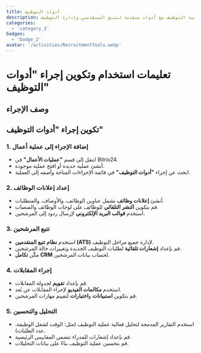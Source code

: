 ```yaml
---
title: أدوات التوظيف
description: تبسيط عملية التوظيف مع أدوات متقدمة لتتبع المتقدمين وإدارة التوظيف.
categories: 
  - 'category_3'
badges: 
  - 'badge_2'
avatar: '/activities/RecruitmentTools.webp'
---
```

# تعليمات استخدام وتكوين إجراء "أدوات التوظيف"

## وصف الإجراء

## **تكوين إجراء "أدوات التوظيف"**

### 1. إضافة الإجراء إلى عملية أعمال
- انتقل إلى قسم **"عمليات الأعمال"** في Bitrix24.
- أنشئ عملية جديدة أو افتح عملية موجودة.
- ابحث عن إجراء **"أدوات التوظيف"** في قائمة الإجراءات المتاحة وأضفه إلى العملية.

### 2. إعداد إعلانات الوظائف
- أنشئ **إعلانات وظائف** تشمل عناوين الوظائف، والأوصاف، والمتطلبات.
- قم بتكوين **النشر التلقائي** للوظائف على لوحات الوظائف والمنصات.
- استخدم **قوالب البريد الإلكتروني** لإرسال ردود إلى المرشحين.

### 3. تتبع المرشحين
- استخدم **نظام تتبع المتقدمين (ATS)** لإدارة جميع مراحل التوظيف.
- قم بإعداد **إشعارات تلقائية** لطلبات التوظيف الجديدة وتغييرات حالة المرشحين.
- مكّن **تكامل CRM** لحساب بيانات المرشحين.

### 4. إجراء المقابلات
- قم بإعداد **تقويم** لجدولة المقابلات.
- استخدم **مكالمات الفيديو** لإجراء المقابلات عن بُعد.
- قم بتكوين **استبيانات** و**اختبارات** لتقييم مهارات المرشحين.

### 5. التحليل والتحسين
- استخدم التقارير المدمجة لتحليل فعالية عملية التوظيف (مثل: الوقت لشغل الوظيفة، عدد الطلبات).
- قم بإعداد إشعارات للمدراء تتضمن المقاييس الرئيسية.
- قم بتحسين عملية التوظيف بناءً على بيانات التحليلات.